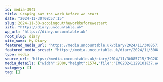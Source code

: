 ```yaml
---
id: media-3941
title: Scoping out the work before we start
date: "2024-11-30T08:57:15"
slug: 2024-11-30-scopingouttheworkbeforewestart
site: "https://diary.uncountable.uk"
wp_url: "https://diary.uncountable.uk"
root_slug: diary
site_name: My Diary
featured_media_url: "https://media.uncountable.uk/diary/2024/11/30085715/IMG20241129101637.webp"
featured_media_srcset: "https://media.uncountable.uk/diary/2024/11/30085715/IMG20241129101637-300x236.webp 300w, https://media.uncountable.uk/diary/2024/11/30085715/IMG20241129101637-1024x806.webp 1024w, https://media.uncountable.uk/diary/2024/11/30085715/IMG20241129101637-150x150.webp 150w, https://media.uncountable.uk/diary/2024/11/30085715/IMG20241129101637-640x504.webp 640w, https://media.uncountable.uk/diary/2024/11/30085715/IMG20241129101637.webp 2000w"
type: media
source_url: "https://media.uncountable.uk/diary/2024/11/30085715/IMG20241129101637.webp"
media_details: {"width":2000,"height":1574,"file":"IMG20241129101637.webp","filesize":226724,"sizes":{"medium":{"file":"IMG20241129101637-300x236.webp","width":300,"height":236,"filesize":30264,"mime_type":"image/webp","source_url":"https://media.uncountable.uk/diary/2024/11/30085715/IMG20241129101637-300x236.webp"},"large":{"file":"IMG20241129101637-1024x806.webp","width":1024,"height":806,"filesize":323696,"mime_type":"image/webp","source_url":"https://media.uncountable.uk/diary/2024/11/30085715/IMG20241129101637-1024x806.webp"},"thumbnail":{"file":"IMG20241129101637-150x150.webp","width":150,"height":150,"filesize":9776,"mime_type":"image/webp","source_url":"https://media.uncountable.uk/diary/2024/11/30085715/IMG20241129101637-150x150.webp"},"mobwidth":{"file":"IMG20241129101637-640x504.webp","width":640,"height":504,"filesize":137236,"mime_type":"image/webp","source_url":"https://media.uncountable.uk/diary/2024/11/30085715/IMG20241129101637-640x504.webp"},"full":{"file":"IMG20241129101637.webp","width":2000,"height":1574,"mime_type":"image/webp","source_url":"https://media.uncountable.uk/diary/2024/11/30085715/IMG20241129101637.webp"}},"image_meta":{"aperture":"0","credit":"","camera":"","caption":"","created_timestamp":"0","copyright":"","focal_length":"0","iso":"0","shutter_speed":"0","title":"","orientation":"0","keywords":[]}}
category: []
tag: []
---
```


